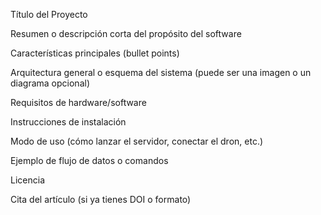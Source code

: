 Título del Proyecto

Resumen o descripción corta del propósito del software

Características principales (bullet points)

Arquitectura general o esquema del sistema (puede ser una imagen o un diagrama opcional)

Requisitos de hardware/software

Instrucciones de instalación

Modo de uso (cómo lanzar el servidor, conectar el dron, etc.)

Ejemplo de flujo de datos o comandos

Licencia

Cita del artículo (si ya tienes DOI o formato)
